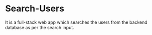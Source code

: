 # Search-Users
It is a full-stack web app which searches the users from the backend database as per the search input.
